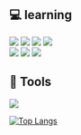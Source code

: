 ### <!--<h2 align="center" font-weight="bold">Hi there</h2>-->

<!--
**zisoo-choi/zisoo-choi** is a ✨ _special_ ✨ repository because its `README.md` (this file) appears on your GitHub profile.

Here are some ideas to get you started:

- 🔭 I’m currently working on ...
- 🌱 I’m currently learning ...
- 👯 I’m looking to collaborate on ...
- 🤔 I’m looking for help with ...
- 💬 Ask me about ...
- 📫 How to reach me: ...
- 😄 Pronouns: ...
- ⚡ Fun fact: ...
-->
<h2>💻 learning</h2>
<p>
<img src="https://img.shields.io/badge/C-14161A?style=for-the-badge&logo=C&logoColor=white">
<img src="https://img.shields.io/badge/Python-3776AB?style=for-the-badge&logo=Python&logoColor=white">
<img src="https://img.shields.io/badge/java-007396?style=for-the-badge&logo=java&logoColor=white">
<img src="https://img.shields.io/badge/NodeJs-339933?style=for-the-badge&logo=Node.js&logoColor=white"> 
<br>
<img src="https://img.shields.io/badge/HTML5-E34F26?style=for-the-badge&logo=HTML5&logoColor=white">
<img src="https://img.shields.io/badge/CSS3-0170FE?style=for-the-badge&logo=CSS3&logoColor=white">
<img src="https://img.shields.io/badge/Java Script-F7DF1E?style=for-the-badge&logo=JavaScript&logoColor=white">

<h2>🔧 Tools </h2>
<p>
<img src="https://img.shields.io/badge/Visual Studio Code-007ACC?style=for-the-badge&logo=Visual Studio Code&logoColor=white">
</p>

[![Top Langs](https://github-readme-stats.vercel.app/api/top-langs/?username=zisoo-choi&langs_count=5&layout=compact)](https://github.com/zisoo-choi?tab=repositories)

